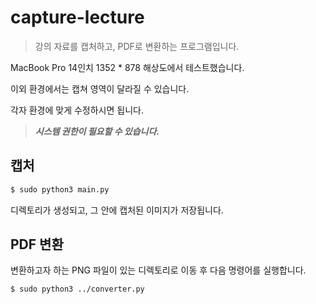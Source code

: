 # capture-lecture

> 강의 자료를 캡처하고, PDF로 변환하는 프로그램입니다.

MacBook Pro 14인치 1352 * 878 해상도에서 테스트했습니다.

이외 환경에서는 캡쳐 영역이 달라질 수 있습니다.

각자 환경에 맞게 수정하시면 됩니다.

> ***시스템 권한이 필요할 수 있습니다.***

## 캡처

```bash
$ sudo python3 main.py
```

디렉토리가 생성되고, 그 안에 캡처된 이미지가 저장됩니다.

## PDF 변환

변환하고자 하는 PNG 파일이 있는 디렉토리로 이동 후 다음 명령어를 실행합니다.

```bash
$ sudo python3 ../converter.py
```